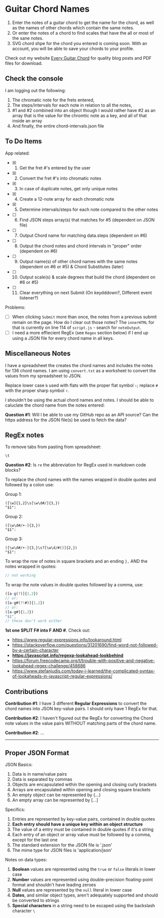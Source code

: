 # Guitar Chord Names

1. Enter the notes of a guitar chord to get the name for the chord, as well as the names of other chords which contain the same notes.
1. Or enter the notes of a chord to find scales that have the all or most of the sane notes.
1. SVG chord shpe for the chord you entered is coming soon. With an account, you will be able to save your chords to your profile.

Check out my website [Every Guitar Chord](https://everyguitarchord.com/ 'Every Guitar Chord website') for quality blog posts and PDF files for download.

## Check the console

I am logging out the following:
1. The chromatic note for the frets entered, 
1. The steps/intervals for each note in relation to all the notes, 
1. #1 and #2 combined into an object though I would rather have #2 as an array that is the value for the chromtic note as a key, and all of that inside an array 
1. And finally, the entire chord-intervals.json file 

## To Do Items

App related:
- [x] 1. Get the fret #'s entered by the user
- [x] 2. Convert the fret #'s into chromatic notes
- [x] 3. In case of duplicate notes, get only unique notes
- [x] 4. Create a 12-note array for each chromatic note 
- [x] 5. Determine intervals/steps for each note compared to the other notes
- [ ] 6. Find JSON steps array(s) that matches for #5 (dependent on JSON file)
- [ ] 7. Output Chord name for matching data.steps (dependent on #6)
- [ ] 8. Output the chord notes and chord intervals in "proper" order (dependent on #6)
- [ ] 9. Output name(s) of other chord names with the same notes (dependent on #6 or #5) & Chord Substitutes (later)
- [ ] 10. Output scale(s) & scale degrees that build the chord (dependent on #6 or #5)
- [ ] 11. Clear everything on next Submit (On keydddown?, Different event listener?) 

Problems:
- [ ] When clicking `Submit` more than once, the notes from a previous submit remain on the page. How do I clear out those notes? The `innerHTML` for that is currently on line 114 of `script.js` - search for `noteOutput`.
- [ ] I need a more effiecient RegEx (see `Regex` section below) if I end up using a JSON file for every chord name in all keys.

## Miscellaneous Notes

I have a spreadsheet the creates the chord names and includes the notes for 136 chord names. I am using `convert.txt` as a worksheet to convert the values from my spreadsheet to JSON. 

Replace lower case `b` used with flats with the proper flat symbol `♭`; replace `#` with the proper sharp symbol `♯`.

I shouldn't be using the actual chord names and notes. I should be able to caluclate the chord name from the notes entered: 

**Question #1**: Will I be able to use my GitHub repo as an API source? Can the https address for the JSON file(s) be used to fetch the data?

## RegEx notes

To remove tabs from pasting from spreadsheet:
```
\t
```
**Question #2**: Is `re` the abbreviation for RegEx used in markdown code blocks? 

To replace the chord names with the names wrapped in double quotes and followed by a colon use:

Group 1:
```re
([\w]{1,2}\s[\w\d#/]{3,})
"$1":
```

Group 2:
```re
([\w\d#/+-]{3,})
"$1":
```

Group 3:
```re
([\w\d#/+-]{3,}\s?[\w\d/#()]{2,})
"$1":
```

To wrap the row of notes in square brackets and an ending `},` AND the notes wrapped in quotes:
```js 
// not working
```

To wrap the note values in double quotes followed by a comma, use:
```js 
([a-g(?)]{1,2})
// or:
([a-g#(?!#)]{1,2})
// or: 
([a-g#]{1,2})
"$1", 
// these don't work either
```

**1st one SPLIT F# into F AND #**. Check out:
- https://www.regular-expressions.info/lookaround.html
- https://stackoverflow.com/questions/31201690/find-word-not-followed-by-a-certain-character 
- **https://javascript.info/regexp-lookahead-lookbehind**
- https://forum.freecodecamp.org/t/trouble-with-positive-and-negative-lookahead-regex-challenge/458686 
- https://www.stefanjudis.com/today-i-learned/the-complicated-syntax-of-lookaheads-in-javascript-regular-expressions/ 

## Contributions

**Contribution #1**: I have 3 different **Regular Expressions** to convert the chord names into JSON key-value pairs. I should only have 1 RegEx for that.

**Contribution #2**: I haven't figured out the RegEx for converting the Chord note values in the value pairs WITHOUT matching parts of the chord name.

**Contribution #2**: ...

- - - 

## Proper JSON Format

JSON Basics:
1. Data is in name/value pairs
1. Data is separated by commas
1. Objects are encapsulated within the opening and closing curly brackets
1. Arrays are encapsulated within opening and closing square brackets
1. An empty object can be represented by {...}
1. An empty array can be represented by [...]

Specifics:
1. Entries are represented by key-value pairs, contained in double quotes
1. **Each entry should have a unique key within an object structure**
1. The value of a entry must be contained in double quotes if it's a string
1. Each entry of an object or array value must be followed by a comma, except for the last one
1. The standard extension for the JSON file is '.json'
1. The mime type for JSON files is 'application/json'

Notes on data types:
1. **Boolean** values are represented using the `true` or `false` literals in lower case
1. **Number** values are represented using double-precision floating-point format and shouldn't have leading zeroes
1. **Null** values are represented by the `null` literal in lower case
1. **Dates**, and similar object types, aren't adequately supported and should be converted to strings
1. **Special characters** in a string need to be escaped using the backslash character `\`
